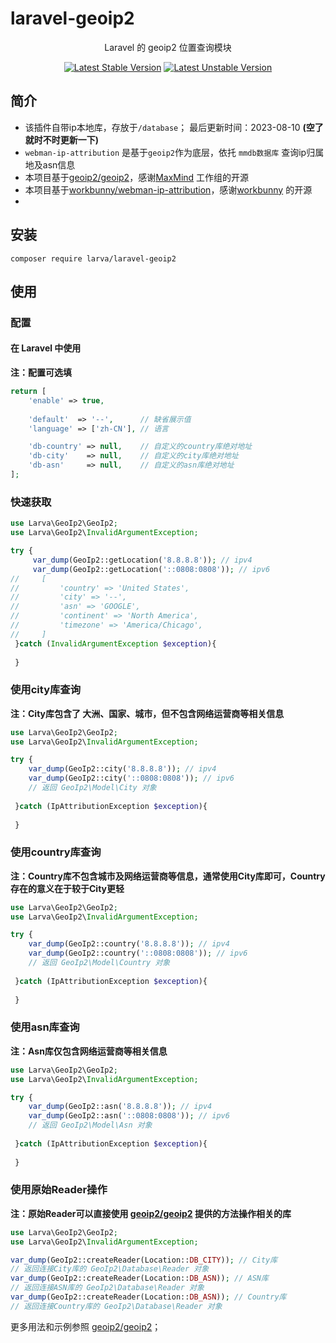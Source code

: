 # laravel-geoip2

<p align="center">Laravel 的 geoip2 位置查询模块</p>

<p align="center">
<a href="https://packagist.org/packages/larva/laravel-geoip2"><img src="https://poser.pugx.org/larva/laravel-geoip2/v/stable.svg" alt="Latest Stable Version"></a>
<a href="https://packagist.org/packages/larva/laravel-geoip2"><img src="https://poser.pugx.org/larva/laravel-geoip2/v/unstable.svg" alt="Latest Unstable Version"></a>
</p>

## 简介

- 该插件自带ip本地库，存放于`/database`； 最后更新时间：2023-08-10 **(空了就时不时更新一下)**
- `webman-ip-attribution` 是基于`geoip2`作为底层，依托 `mmdb数据库` 查询ip归属地及asn信息
- 本项目基于[geoip2/geoip2](https://github.com/maxmind/GeoIP2-php)，感谢[MaxMind](https://github.com/maxmind) 工作组的开源
- 本项目基于[workbunny/webman-ip-attribution](https://github.com/workbunny/webman-ip-attribution)，感谢[workbunny](https://github.com/workbunny) 的开源
- 
## 安装
```shell
composer require larva/laravel-geoip2
```
## 使用

### 配置

#### 在 Laravel 中使用

**注：配置可选填**

```php
return [
    'enable' => true,
    
    'default'  => '--',      // 缺省展示值
    'language' => ['zh-CN'], // 语言

    'db-country' => null,    // 自定义的country库绝对地址
    'db-city'    => null,    // 自定义的city库绝对地址
    'db-asn'     => null,    // 自定义的asn库绝对地址
];
```

### 快速获取
```php
use Larva\GeoIp2\GeoIp2;
use Larva\GeoIp2\InvalidArgumentException;

try {
     var_dump(GeoIp2::getLocation('8.8.8.8')); // ipv4
     var_dump(GeoIp2::getLocation('::0808:0808')); // ipv6
//     [
//         'country' => 'United States',
//         'city' => '--',
//         'asn' => 'GOOGLE',
//         'continent' => 'North America',
//         'timezone' => 'America/Chicago',
//     ]
 }catch (InvalidArgumentException $exception){
 
 }
```

### 使用city库查询

**注：City库包含了 大洲、国家、城市，但不包含网络运营商等相关信息**

```php
use Larva\GeoIp2\GeoIp2;
use Larva\GeoIp2\InvalidArgumentException;

try {
    var_dump(GeoIp2::city('8.8.8.8')); // ipv4
    var_dump(GeoIp2::city('::0808:0808')); // ipv6
    // 返回 GeoIp2\Model\City 对象
    
 }catch (IpAttributionException $exception){
 
 }
```

### 使用country库查询

**注：Country库不包含城市及网络运营商等信息，通常使用City库即可，Country存在的意义在于较于City更轻**

```php
use Larva\GeoIp2\GeoIp2;
use Larva\GeoIp2\InvalidArgumentException;

try {
    var_dump(GeoIp2::country('8.8.8.8')); // ipv4
    var_dump(GeoIp2::country('::0808:0808')); // ipv6
    // 返回 GeoIp2\Model\Country 对象
    
 }catch (IpAttributionException $exception){
 
 }
```

### 使用asn库查询

**注：Asn库仅包含网络运营商等相关信息**

```php
use Larva\GeoIp2\GeoIp2;
use Larva\GeoIp2\InvalidArgumentException;

try {
    var_dump(GeoIp2::asn('8.8.8.8')); // ipv4
    var_dump(GeoIp2::asn('::0808:0808')); // ipv6
    // 返回 GeoIp2\Model\Asn 对象
    
 }catch (IpAttributionException $exception){
 
 }
```

### 使用原始Reader操作

**注：原始Reader可以直接使用 [geoip2/geoip2](https://github.com/maxmind/GeoIP2-php) 提供的方法操作相关的库**

```php
use Larva\GeoIp2\GeoIp2;
use Larva\GeoIp2\InvalidArgumentException;

var_dump(GeoIp2::createReader(Location::DB_CITY)); // City库
// 返回连接City库的 GeoIp2\Database\Reader 对象
var_dump(GeoIp2::createReader(Location::DB_ASN)); // ASN库
// 返回连接ASN库的 GeoIp2\Database\Reader 对象   
var_dump(GeoIp2::createReader(Location::DB_ASN)); // Country库
// 返回连接Country库的 GeoIp2\Database\Reader 对象
```

更多用法和示例参照 [geoip2/geoip2](https://github.com/maxmind/GeoIP2-php)；
